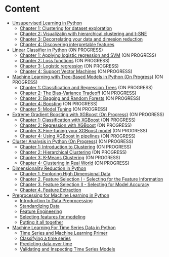 # Content
- [Unsupervised Learning in Python](unsupervised_learning.md)
    - [Chapter 1: Clustering for dataset exploration](unsupervised_learning.md)
    - [Chapter 2: Visualizatin with hierarchical clustering and t-SNE](unsupervised_learning.md)
    - [Chapter 3: Decorrelating your data and dimesion reduction](unsupervised_learning.md)
    - [Chapter 4: Discovering interpretable features](unsupervised_learning.md)
- [Linear Classifier in Python](link.md) (ON PROGRESS)
    - [Chapter 1: Applying logistic regression and SVM](link.md) (ON PROGRESS)
    - [Chapter 2: Loss functions](link.md) (ON PROGRESS)
    - [Chapter 3: Logistic regression](link.md) (ON PROGRESS)
    - [Chapter 4: Support Vector Machines](link.md) (ON PROGRESS)
- [Machine Learning with Tree-Based Models in Python (On Progress)](link.md) (ON PROGRESS)
    - [Chapter 1: Classification and Regression Trees](link.md) (ON PROGRESS)
    - [Chapter 2: The Bias-Variance Tradeoff](link.md) (ON PROGRESS)
    - [Chapter 3: Bagging and Random Forests](link.md) (ON PROGRESS)
    - [Chapter 4: Boosting](link.md) (ON PROGRESS)
    - [Chapter 5: Model Tuning](link.md) (ON PROGRESS)
- [Extreme Gradient Boosting with XGBoost (On Progress)](link.md) (ON PROGRESS)
    - [Chapter 1: Classification with XGBoost](link.md) (ON PROGRESS)
    - [Chapter 2: Regression with XGBoost](link.md) (ON PROGRESS)
    - [Chapter 3: Fine-tuning your XGBoost model](link.md) (ON PROGRESS)
    - [Chapter 4: Using XGBoost in pipelines](link.md) (ON PROGRESS)
- [Cluster Analysis in Python (On Progress)](link.md) (ON PROGRESS)
    - [Chapter 1: Introduction to Clustering](link.md) (ON PROGRESS)
    - [Chapter 2: Hierarchical Clustering](link.md) (ON PROGRESS)
    - [Chapter 3: K-Means Clustering](link.md) (ON PROGRESS)
    - [Chapter 4: Clustering in Real World](link.md) (ON PROGRESS)
- [Dimensionality Reduction in Python](dimensionality_reduction.md)
    - [Chapter 1. Exploring High Dimensional Data](dimensionality_reduction.md)
    - [Chapter 2. Feature Selection I - Selecting for the Feature Information](dimensionality_reduction.md)
    - [Chapter 3. Feature Selection II - Selecting for Model Accuracy](dimensionality_reduction.md)
    - [Chapter 4. Feature Extraction](dimensionality_reduction.md)
- [Preprocessing for Machine Learning in Python](preprocessing_data.md)
    - [Introduction to Data Preprocessing](preprocessing_data.md)
    - [Standardizing Data](preprocessing_data.md)
    - [Feature Engineering](preprocessing_data.md)
    - [Selecting features for modeling](preprocessing_data.md)
    - [Putting it all together](preprocessing_data.md)
- [Machine Learning For Time Series Data in Python](time_series.md)
    - [Time Series and Machine Learning Primer](time_series.md)
    - [Classifying a time series](time_series.md)
    - [Predicting data over time](time_series.md)
    - [Validating and Inspecting Time Series Models](time_series.md)
